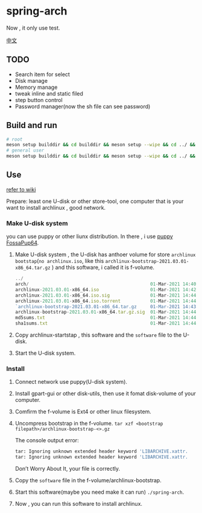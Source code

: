 # spring-arch

Now , it only use test.

[中文](./中文.md)

## TODO

- Search item for select
- Disk manage
- Memory manage
- tweak inline and static filed
- step button control
- Password manager(now the sh file can see password)

## Build and run

```sh
# root
meson setup builddir && cd builddir && meson setup --wipe && cd ../ && ninja -C builddir/ &&sudo ./builddir/src/spring-arch
# general user
meson setup builddir && cd builddir && meson setup --wipe && cd ../ && ninja -C builddir/ && ./builddir/src/spring-arch
```

## Use  

[refer to wiki](https://wiki.archlinux.org/index.php/Install_Arch_Linux_from_existing_Linux)

Prepare: least one U-disk or other store-tool, one computer that is your want to install archlinux , good network.

### Make U-disk system

you can use puppy or other liunx distribution. In there , i use [puppy FossaPup64](https://www.puppylinux.com/index.html#download).

1. Make U-disk system , the U-disk has anthoer volume for store `archlinux bootstap`(`no archlinux.iso`, like this `archlinux-bootstrap-2021.03.01-x86_64.tar.gz` ) and this software, i called it is f-volume.

    ```js
    ../
    arch/                                             01-Mar-2021 14:40         -
    archlinux-2021.03.01-x86_64.iso                   01-Mar-2021 14:42  769994752
    archlinux-2021.03.01-x86_64.iso.sig               01-Mar-2021 14:44        310
    archlinux-2021.03.01-x86_64.iso.torrent           01-Mar-2021 14:44      29596
    `archlinux-bootstrap-2021.03.01-x86_64.tar.gz     01-Mar-2021 14:43  147276017`
    archlinux-bootstrap-2021.03.01-x86_64.tar.gz.sig  01-Mar-2021 14:44        310
    md5sums.txt                                       01-Mar-2021 14:44        145
    sha1sums.txt                                      01-Mar-2021 14:44        161
    ```

2. Copy archlinux-startstap , this software and the `software` file to the U-disk.

3. Start the U-disk system.

### Install

1. Connect network  use puppy(U-disk system).

2. Install gpart-gui or other disk-utils, then use it fomat disk-volume of  your computer.

3. Comfirm  the f-volume is Ext4 or other linux filesystem.

4. Uncompress bootstrap in the f-volume.   `tar xzf <bootstrap filepath>/archlinux-bootstrap-<>.gz`

    The console output error:

    ```sh
    tar: Ignoring unknown extended header keyword 'LIBARCHIVE.xattr.    security.capability'
    tar: Ignoring unknown extended header keyword 'LIBARCHIVE.xattr.    security.capability'
    ```

    Don’t Worry About It, your file is correctly.

5. Copy the `software` file in the f-volume/archlinux-bootstrap.

6. Start this software(maybe you need make it can run) `./spring-arch`.

7. Now , you can run this software to install archlinux.
